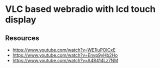 # VLC based webradio with lcd touch display

## Resources
* https://www.youtube.com/watch?v=WE1IuPOICxE
* https://www.youtube.com/watch?v=Envp9yHb2Ho
* https://www.youtube.com/watch?v=A48414Lz7NM 